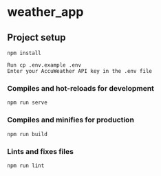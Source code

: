 # weather_app

## Project setup
```
npm install

Run cp .env.example .env
Enter your AccuWeather API key in the .env file

```


### Compiles and hot-reloads for development
```
npm run serve
```

### Compiles and minifies for production
```
npm run build
```

### Lints and fixes files
```
npm run lint
```
